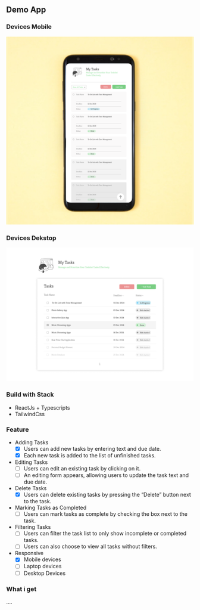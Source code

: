 ## Demo App

### Devices Mobile

<img src="./src/assets/image(1).png">

### Devices Dekstop

<img src="./src/assets/image(2).png">

### Build with Stack

- ReactJs + Typescripts
- TailwindCss

### Feature

- Adding Tasks
  - [x] Users can add new tasks by entering text and due date.
  - [x] Each new task is added to the list of unfinished tasks.
- Editing Tasks
  - [ ] Users can edit an existing task by clicking on it.
  - [ ] An editing form appears, allowing users to update the task text and due date.
- Delete Tasks
  - [x] Users can delete existing tasks by pressing the “Delete” button next to the task.
- Marking Tasks as Completed
  - [ ] Users can mark tasks as complete by checking the box next to the task.
- Filtering Tasks
  - [ ] Users can filter the task list to only show incomplete or completed tasks.
  - [ ] Users can also choose to view all tasks without filters.
- Responsive
  - [x] Mobile devices
  - [ ] Laptop devices
  - [ ] Desktop Devices

### What i get

....
